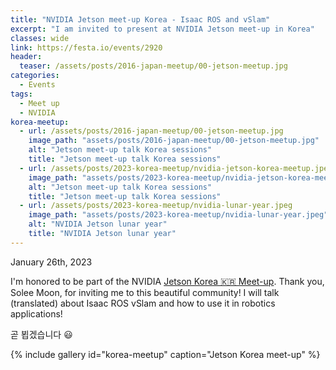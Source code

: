 ```yaml
---
title: "NVIDIA Jetson meet-up Korea - Isaac ROS and vSlam"
excerpt: "I am invited to present at NVIDIA Jetson meet-up in Korea"
classes: wide
link: https://festa.io/events/2920
header:
  teaser: /assets/posts/2016-japan-meetup/00-jetson-meetup.jpg
categories:
  - Events
tags:
  - Meet up
  - NVIDIA
korea-meetup:
  - url: /assets/posts/2016-japan-meetup/00-jetson-meetup.jpg
    image_path: "assets/posts/2016-japan-meetup/00-jetson-meetup.jpg"
    alt: "Jetson meet-up talk Korea sessions"
    title: "Jetson meet-up talk Korea sessions"
  - url: /assets/posts/2023-korea-meetup/nvidia-jetson-korea-meetup.jpeg
    image_path: "assets/posts/2023-korea-meetup/nvidia-jetson-korea-meetup.jpeg"
    alt: "Jetson meet-up talk Korea sessions"
    title: "Jetson meet-up talk Korea sessions"
  - url: /assets/posts/2023-korea-meetup/nvidia-lunar-year.jpeg
    image_path: "assets/posts/2023-korea-meetup/nvidia-lunar-year.jpeg"
    alt: "NVIDIA Jetson lunar year"
    title: "NVIDIA Jetson lunar year"
---
```


January 26th, 2023

I'm honored to be part of the NVIDIA [Jetson Korea 🇰🇷 Meet-up](https://festa.io/events/2920). Thank you, Solee Moon, for inviting me to this beautiful community!
I will talk (translated) about Isaac ROS vSlam and how to use it in robotics applications!

곧 뵙겠습니다 😃

{% include gallery id="korea-meetup" caption="Jetson Korea meet-up" %}
